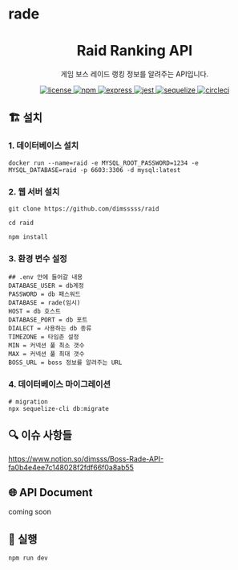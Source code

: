 # rade

<p align="center">
    <h1 align="center">
        Raid Ranking API
    </h1>
    <p align="center">게임 보스 레이드 랭킹 정보를 알려주는 API입니다<a href="https://github.com/dimsssss/raid"></a>.</p>
</p>

<p align="center">
    <a href="">
        <img alt="license" src="https://img.shields.io/github/license/dimsssss/toy-intergration-test">
    </a>
    <a href="">
        <img alt="npm" src="https://img.shields.io/node/v-lts/npm?label=npm&logo=npm">
    </a>
    <a href="https://expressjs.com/">
        <img alt="express" src="https://img.shields.io/node/v-lts/express?label=express&logo=express">
    </a>
    <a href="https://jestjs.io/">
        <img alt="jest" src="https://img.shields.io/node/v-lts/express?label=jest&logo=jest">
    </a>
    <a href="https://sequelize.org/">
        <img alt="sequelize" src="https://img.shields.io/node/v-lts/sequelize?label=sequelize&logo=sequelize">
    </a>
    <a href="https://dl.circleci.com/status-badge/redirect/gh/dimsssss/raid/tree/main">
        <img alt="circleci" src="https://dl.circleci.com/status-badge/img/gh/dimsssss/raid/tree/main.svg?style=svg">
    </a>
</p>

## 🏗 설치

### 1. 데이터베이스 설치

```shell
docker run --name=raid -e MYSQL_ROOT_PASSWORD=1234 -e MYSQL_DATABASE=raid -p 6603:3306 -d mysql:latest
```

### 2. 웹 서버 설치

```shell
git clone https://github.com/dimsssss/raid

cd raid

npm install
```

### 3. 환경 변수 설정

```
## .env 안에 들어갈 내용
DATABASE_USER = db계정
PASSWORD = db 패스워드
DATABASE = rade(임시)
HOST = db 호스트
DATABASE_PORT = db 포트
DIALECT = 사용하는 db 종류
TIMEZONE = 타임존 설정
MIN = 커넥션 풀 최소 갯수
MAX = 커넥션 풀 최대 갯수
BOSS_URL = boss 정보를 알려주는 URL

```

### 4. 데이터베이스 마이그레이션

```shell
# migration
npx sequelize-cli db:migrate
```

## 🔍 이슈 사항들

https://www.notion.so/dimsss/Boss-Rade-API-fa0b4e4ee7c148028f2fdf66f0a8ab55

## 🌐 API Document

coming soon

## 🧾 실행

```shell
npm run dev
```
